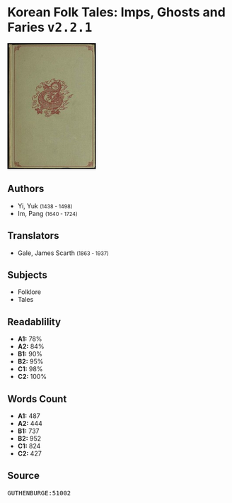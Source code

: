 # Korean Folk Tales: Imps, Ghosts and Faries <kbd>v2.2.1</kbd>

![](./cover.medium.jpg "")

## Authors


 - Yi, Yuk <small>(1438 - 1498)</small>
 - Im, Pang <small>(1640 - 1724)</small>

## Translators


 - Gale, James Scarth <small>(1863 - 1937)</small>

## Subjects


 - Folklore
 - Tales

## Readablility


 - **A1:** 78%
 - **A2:** 84%
 - **B1:** 90%
 - **B2:** 95%
 - **C1:** 98%
 - **C2:** 100%

## Words Count


 - **A1:** 487
 - **A2:** 444
 - **B1:** 737
 - **B2:** 952
 - **C1:** 824
 - **C2:** 427

## Source


<kbd>GUTHENBURGE:51002</kbd>
